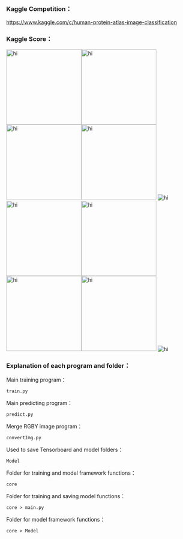 
### Kaggle Competition：
https://www.kaggle.com/c/human-protein-atlas-image-classification

### Kaggle Score：
<img src="https://github.com/s74101234/KaggleCompetitions/tree/master/Images/1.PNG" alt="hi" class="inline" style="float:left; height: 200px;" />
<img src="https://github.com/s74101234/KaggleCompetitions/tree/master/Images/2.PNG" alt="hi" class="inline" style="height: 200px;" />
<img src="https://github.com/s74101234/KaggleCompetitions/tree/master/Images/3.PNG" alt="hi" class="inline" style="float:left; height: 200px;"/>
<img src="https://github.com/s74101234/KaggleCompetitions/tree/master/Images/4.PNG" alt="hi" class="inline" style="height: 200px;" />
<img src="https://github.com/s74101234/KaggleCompetitions/tree/master/Images/5.PNG" alt="hi" class="inline"/>

<img src="https://github.com/s74101234/KaggleCompetitions/tree/master/Images/6.PNG" alt="hi" class="inline" style="float:left; height: 200px;"/>
<img src="https://github.com/s74101234/KaggleCompetitions/tree/master/Images/7.PNG" alt="hi" class="inline" style="height: 200px;" />
<img src="https://github.com/s74101234/KaggleCompetitions/tree/master/Images/8.PNG" alt="hi" class="inline" style="float:left; height: 200px;"/>
<img src="https://github.com/s74101234/KaggleCompetitions/tree/master/Images/9.PNG" alt="hi" class="inline" style="height: 200px;" />
<img src="https://github.com/s74101234/KaggleCompetitions/tree/master/Images/10.PNG" alt="hi" class="inline"/>

### Explanation of each program and folder：
Main training program：
```
train.py
```

Main predicting program：
```
predict.py
```

Merge RGBY image program：
```
convertImg.py
```

Used to save Tensorboard and model folders：
```
Model
```

Folder for training and model framework functions：
```
core
```

Folder for training and saving model functions：
```
core > main.py
```

Folder for model framework functions：
```
core > Model
```
